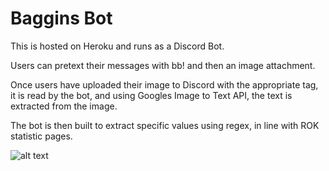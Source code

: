# Baggins Bot

This is hosted on Heroku and runs as a Discord Bot.

Users can pretext their messages with bb! and then an image attachment. 

Once users have uploaded their image to Discord with the appropriate tag, it is read by the bot, and using Googles Image to Text API, the text is extracted from the image.

The bot is then built to extract specific values using regex, in line with ROK statistic pages.

![alt text](https://github.com/malterz101/mage-Processing-Discord-Bot/blob/master/Baggins%20Bot%20Usage.png?raw=true)
